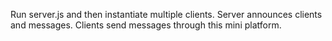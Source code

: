 Run server.js and then instantiate multiple clients.
Server announces clients and messages.
Clients send messages through this mini platform.